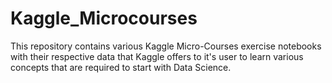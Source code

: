 # Kaggle_Microcourses
This repository contains various Kaggle Micro-Courses exercise notebooks with their respective data that Kaggle offers to it's user to learn various concepts that are required to start with Data Science.
